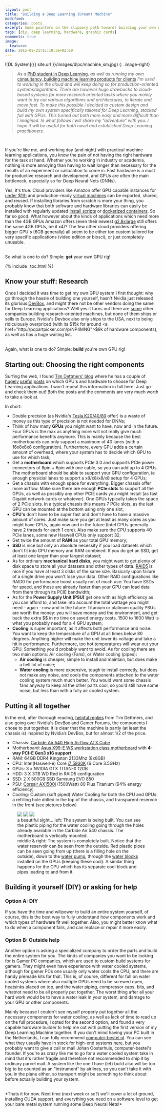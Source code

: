 ```yaml
---
layout: post
title: "Building a Deep Learning (Dream) Machine"
modified:
categories: posts
excerpt: Some pointers on the slippery path towards building your own machine for Deep Learning
tags: [diy, deep learning, hardware, graphic cards]
comments: true
image:
  feature:
date: 2015-09-21T15:19:36+02:00
---
```


![DL System]({{ site.url }}/images/dlpc/machine_sm.jpg)
{: .image-right}
> *As a* <a href="http://www.csc.kth.se/~roelof/">PhD student in Deep Learning</a>, *as well as running my own* <a href="http://www.graph-technologies.com/">consultancy, building machine learning products for clients</a> *I'm used to working in the cloud and will keep doing so for production-oriented systems/algorithms. There are however huge drawbacks to cloud-based systems for more research oriented tasks where you mainly want to try out various algorithms and architectures, to iterate and move fast. To make this possible I decided to custom design and build my own system specifically tailored for Deep Learning, stacked full with GPUs. This turned out both more easy and more difficult than I imagined. In what follows I will share my "adventure" with you. I hope it will be useful for both novel and established Deep Learning practitioners.*

<br>

If you're like me, and working day (and night) with practical machine learning applications, you know the pain of not having the right hardware for the task at hand. Whether you're working in industry or academia, nothing is more annoying than having to wait longer than necessary for the results of an experiment or calculation to come in. Fast hardware is a must for productive research and development, and GPUs are often the main bottleneck, especially so for Deep Neural Nets (DNNs).


Yes, it's true: Cloud providers like Amazon offer GPU capable instances for <a href="https://aws.amazon.com/ec2/pricing/">under $1/h</a> and production-ready <a href="http://docs.aws.amazon.com/AWSEC2/latest/UserGuide/AMIs.html">virtual machines</a> can be exported, shared, and reused. If installing libraries from scratch is more your thing, you probably know that both software and hardware libraries can easily be installed with regularly updated <a rel="dlcloudscripts" href="https://github.com/deeplearningparis/dl-machine">install scripts</a>  or <a href="https://hub.docker.com/r/tleyden5iwx/ubuntu-cuda/">dockerized containers</a>. So far so good. What however about the kinds of applications which need more than the 4GB GPUs Amazon offers (even their newest <a href="https://aws.amazon.com/blogs/aws/new-g2-instance-type-with-4x-more-gpu-power/">g2.8xlarge</a> still offers the same 4GB GPUs, be it x4)? The few other cloud providers offering bigger GPU's (6GB generally) all seem to be either too custom tailored for very specific applications (video edition or biosci), or just completely unusable.

<br>
So what is one to do? Simple: <b>get</b> your own GPU rig!


{% include _toc.html %}

## Know your stuff: Research
Once I decided it was time to get my own GPU system I first thought: why go through the hassle of building one yourself, hasn't Nvidia just released its glorious <a href="https://developer.nvidia.com/devbox">DevBox</a>, and might there not be other vendors doing the same for Deep Learning applications? Well yes it turns out there are <a href="https://www.microway.com/preconfiguredsystems/whisperstation-deep-learning/">some</a> other companies building research-oriented machines, but none of them ships or sells to Europe. Nvidia's Devbox also only ships to the USA, next to being ridiculously overpriced (with its $15k for around <a href="http://pcpartpicker.com/p/NP4MNG">$9k of hardware components</a>), as well as has a huge waiting list.

<br>
Again, what is one to do? Simple: <b>build</b> you're own GPU rig!


## Starting out: Choosing the right components

Surfing the web, I found <a href="https://timdettmers.wordpress.com">Tim Dettmers' blog</a> where he has a couple of <a href="https://timdettmers.wordpress.com/2014/08/14/which-gpu-for-deep-learning/">hugely</a> <a href="https://timdettmers.wordpress.com/2015/03/09/deep-learning-hardware-guide/">useful</a> <a href="https://timdettmers.wordpress.com/2014/09/21/how-to-build-and-use-a-multi-gpu-system-for-deep-learning/">posts</a> on which GPU's and hardware to choose for Deep Learning applications. I won't repeat this information in full here. Just go and check them out! Both the posts and the comments are very much worth to take a look at.

In short:

* Double precision (as Nvidia's <a href="http://www.nvidia.com/object/tesla-workstations.html">Tesla K20/40/80</a> offer) is a waste of money as this type of precision is not needed for DNNs;
* Think of how many <b>GPUs</b> you might want to have, now and in the future. Four GPUs is the max as anything more will not really give much performance benefits anymore. This is mainly because the best motherboards can only support a maximum of 40 lanes (with a 16x8x8x8 configuration). Furthermore, every GPU adds a certain amount of overhead, where your system has to decide which GPU to use for which task;
* Get a <b>motherboard</b> which supports PCIe 3.0 and supports PCIe power connectors of 8pin + 6pin with one cable, so you can add up to 4 GPUs. The motherboard should be able to support your GPU configuration, ie enough physicial lanes to support a x8/x8/x8/x8 setup for 4 GPUs;
* Get a chassis with enough space for everything. Bigger chassis offer more airflow.
Make sure there are enough <b>PCIe slots</b> to support all the GPUs, as well as possibly any other PCIE cards you might install (as fast Gigabit network cards or whatever). One GPUs typically takes the space of 2 PCIe slots. In a typical chassis this means 7 PCIe slots, as the last GPU can be mounted at the bottom using only one slot;
* <b>CPU's</b> don't have to be super fast and don't have to have a massive amount of cores. Just make sure you get at least as many cores as you might have GPUs, again now and in the future (Intel CPUs generally have 2 threads for each 1 core). Also make sure the CPU supports 40 PCIe lanes, some new Haswell CPUs only support 32;
* Get twice the amount of <b>RAM</b> as your total GPU memory;
* <b>SSD</b> is nice but only an absolute necessity if you load datasets which don't fit into GPU memory and RAM combined. If you do get an SSD, get at least one larger than your largest dataset;
* As for ordinary <b>mechanical hard disks</b>, you might want to get plenty of disk space to store all your datasets and other types of data. <a href="https://en.wikipedia.org/wiki/Standard_RAID_levels#RAID_5">RAID5</a> is nice if you have at least 3 disks of the same size. Basically upon failure of a single drive you won't lose your data. Other RAID configurations like RAID0 for performance boost usually not of much use: You have SSDs for speed, and these are already faster than your GPU can load data from them through its PCIE bandwidth;
* As for the <b>Power Supply Unit (PSU)</b> get one with as high efficiency as you can afford to, and take into account the total wattage you might need - again - now and in the future: Titanium or platinum quality PSUs are worth the money: you will save money and the environment, and get back the extra $$ in no time on saved energy costs. 1500 to 1600 Watt is what you probably need for a 4 GPU system;
* <b>Cooling</b> is super important, as it affects both performance and noise. You want to keep the temperature of a GPU at all times below 80 degrees. Anything higher will make the unit lower its voltage and take a hit in performance. Furthermore, too hot temperatures will wear out your GPU; Something you'd probably want to avoid. As for cooling there are two main options: Air cooling (Fans), or Water cooling (pipes):
    * <b>Air cooling</b> is cheaper, simple to install and maintain, but does make a hell lot of noise;
    * <b>Water cooling</b> is more expensive, tough to install correctly, but does not make any noise, and cools the components attached to the water cooling system much much better. You would want some chassis fans anyway to keep all the other parts cool, so you'd still have some noise, but less than with a fully air cooled system.


## Putting it all together

In the end, after thorough reading, <a href="https://timdettmers.wordpress.com/2015/03/09/deep-learning-hardware-guide/comment-page-1/#comment-540">helpful replies</a> from Tim Dettmers, and also going over Nvidia's DevBox and Gamer Forums, the components I chose to put together. It is clear that the machine is partly (at least the chassis is) inspired by Nvidia’s DevBox, but for almost 1/2 of the price.

* Chassis: <a href="http://www.corsair.com/en/carbide-series-air-540-high-airflow-atx-cube-case">Carbide Air 540 High Airflow ATX Cube</a>
* Motherboard: <a href="https://www.asus.com/us/Commercial_Servers_Workstations/X99E_WS/">Asus X99-E WS workstation class motherboard</a> with <b>4-way PCI-E Gen3 x16 support</b>
* RAM: 64GB DDR4 Kingston 2133Mhz (8x8GB)
* CPU: Intel(Haswell-e) Core <a href="http://ark.intel.com/products/82931/Intel-Core-i7-5930K-Processor-15M-Cache-up-to-3_70-GHz">i7 5930K</a> (6 Core 3.5GHz)
* GPUs: 3 x NVIDIA GTX TITAN-X 12GB
* HDD: 3 X 3TB WD Red in RAID5 configuration
* SSD: 2 X 500GB SSD Samsung EVO 850
* PSU: <a href="http://www.corsair.com/en/ax1500i-digital-atx-power-supply-1500-watt-fully-modular-psu">Corsair AX1500i</a> (1500Watt) 80 Plus Titanium (94% energy efficiency)
* Cooling: Custom (soft piped) Water Cooling for both the CPU and GPUs: a refilling hole drilled in the top of the chassis, and transparent reservoir in the front (see pictures below)

<figure class="third">
    <a href="/images/dlpc/1_building.jpg"><img src="/images/dlpc/1_building.jpg"></a>
    <a href="/images/dlpc/2_pc.jpg"><img src="/images/dlpc/2_pc.jpg"></a>
    <a href="/images/dlpc/3_pc_side.jpg"><img src="/images/dlpc/3_pc_side.jpg"></a>
    <figcaption>a beautiful sight... left: The system is being built. You can see the plastic piping for the water cooling going through the holes already available in the Carbide Air 540 chassis. The motherboard is vertically mounted.<br/> middle & right: The system is completely built. Notice that the water reservoir can be seen from the outside. Red plastic pipes can be seen going from up (there is a filling hole on the outside), down to the <a href="http://www.highflow.nl/watercooling-sets/cpu-sets/xspc-raystorm-d5-rx360-watercooling-kit.html">water pump</a>, through the <a href="http://www.highflow.nl/water-blocks/gpu-blocks/nvidia/ek-fc-titan-x.html">water blocks</a> installed on the GPUs (keeping these cool). A similar thing happens for the CPU which has its separate cool block and pipes leading to and from it.</figcaption>
</figure>

## Building it yourself (DIY) or asking for help

### Option A: DIY

If you have the time and willpower to build an entire system yourself, of course, this is the best way to fully understand how components work and which types of hardware fit well together. Also, you might better know what to do when a component fails, and can replace or repair it more easily.

### Option B: Outside help

Another option is asking a specialized company to order the parts and build the entire system for you. The kinds of companies you want to be looking for is Gamer PC companies, which are used to custom build systems for gamers. They might even have experience with water cooled systems, although for gamer PCs one usually only water cools the CPU, and there are handy premade kits for that. This is, of course, different for full on water cooled systems where also multiple GPUs need to be screwed open, heatsinks placed on top, and the water piping, compressor caps, bits, and whatnot need to be all properly put together. The worst thing after all your hard work would be to have a water leak in your system, and damage to your GPU or other components.

Mainly because I couldn't see myself properly put together all the necessary components for water cooling, as well as lack of time to read up on the full procedure, I opted for the second option, and found a very capable hardware builder to help me out with putting the first version of my Deep Learning Machine together.
If you don't mind having your PC built in the Netherlands, I can fully recommend <a href="http://www.computer-bestel.nl/">computer-bestel.nl</a>. You can see what they usually have in stock for high-end systems <a href="http://www.computer-bestel.nl/game-computer-samenstellen/ultimate-intel-game-computer/">here</a>, but you probably want to give a call or mail Johan Oosterhuis, computer-bestel's founder.
If you're as crazy like me to go for a water cooled system take in mind that it's rather fragile and therefore not recommended to ship it by ordinary parcel mail. A system like the one I have (let) build also will be too big to be counted as an "instrument" by airlines, so you can't take it with you in the plane either, so transport might be something to think about before actually building your system.

<br>
*Thats it for now. Next time (next week or so?) we'll cover a lot of ground, installing CUDA support, and everything you need on a software level to get your bare metal system running some Deep Neural Nets!*
